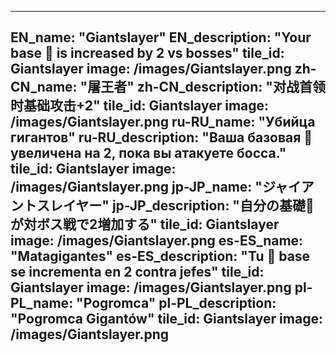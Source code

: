 ---

EN_name: "Giantslayer"
EN_description: "Your base 🔸 is increased by 2 vs bosses"
tile_id: Giantslayer
image: /images/Giantslayer.png
zh-CN_name: "屠王者"
zh-CN_description: "对战首领时基础攻击+2"
tile_id: Giantslayer
image: /images/Giantslayer.png
ru-RU_name: "Убийца гигантов"
ru-RU_description: "Ваша базовая 🔸 увеличена на 2, пока вы атакуете босса."
tile_id: Giantslayer
image: /images/Giantslayer.png
jp-JP_name: "ジャイアントスレイヤー"
jp-JP_description: "自分の基礎🔸が対ボス戦で2増加する"
tile_id: Giantslayer
image: /images/Giantslayer.png
es-ES_name: "Matagigantes"
es-ES_description: "Tu 🔸 base se incrementa en 2 contra jefes"
tile_id: Giantslayer
image: /images/Giantslayer.png
pl-PL_name: "Pogromca"
pl-PL_description: "Pogromca Gigantów"
tile_id: Giantslayer
image: /images/Giantslayer.png
---